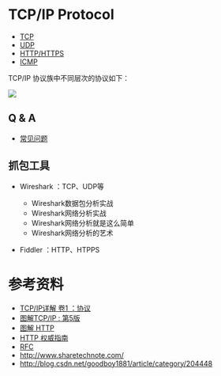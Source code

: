 # TCP/IP Protocol

* [TCP](https://github.com/steveLauwh/TCP-IP/tree/master/TCP)
* [UDP](https://github.com/steveLauwh/TCP-IP/tree/master/UDP)
* [HTTP/HTTPS](https://github.com/steveLauwh/TCP-IP/tree/master/HTTP)
* [ICMP](https://github.com/steveLauwh/TCP-IP/tree/master/ICMP)

TCP/IP 协议族中不同层次的协议如下：

![](https://github.com/steveLauwh/TCP-IP/raw/master/TCP/image/tcpip.png)

## Q & A

* [常见问题](https://github.com/steveLauwh/TCP-IP/tree/master/Q%20And%20A)

## 抓包工具

* Wireshark ：TCP、UDP等
  + Wireshark数据包分析实战
  + Wireshark网络分析实战
  + Wireshark网络分析就是这么简单
  + Wireshark网络分析的艺术
  
* Fiddler ：HTTP、HTPPS

# 参考资料

* [TCP/IP详解 卷1 ：协议](https://book.douban.com/subject/1088054/)
* [图解TCP/IP : 第5版](https://book.douban.com/subject/24737674/)
* [图解 HTTP](https://book.douban.com/subject/25863515/)
* [HTTP 权威指南](https://book.douban.com/subject/10746113/)
* [RFC](https://www.ietf.org/rfc/)
* http://www.sharetechnote.com/
* http://blog.csdn.net/goodboy1881/article/category/204448


